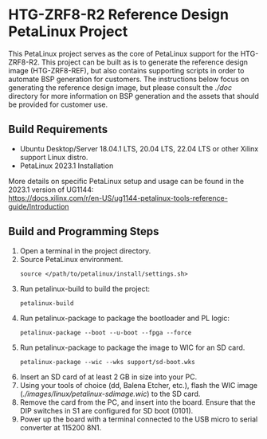 # HTG-ZRF8-R2 Reference Design PetaLinux Project
This PetaLinux project serves as the core of PetaLinux support for the HTG-ZRF8-R2. This project can be built as is to generate the reference design image (HTG-ZRF8-REF), but also contains supporting scripts in order to automate BSP generation for customers. The instructions below focus on generating the reference design image, but please consult the *./doc* directory for more information on BSP generation and the assets that should be provided for customer use.

## Build Requirements
* Ubuntu Desktop/Server 18.04.1 LTS, 20.04 LTS, 22.04 LTS  or other Xilinx support Linux distro.
* PetaLinux 2023.1 Installation  

More details on specific PetaLinux setup and usage can be found in the 2023.1 version of UG1144:   
https://docs.xilinx.com/r/en-US/ug1144-petalinux-tools-reference-guide/Introduction

## Build and Programming Steps
1. Open a terminal in the project directory.   
2. Source PetaLinux environment.   
    ```
    source </path/to/petalinux/install/settings.sh>
    ```   
3. Run petalinux-build to build the project:  
    ```
    petalinux-build
    ```
4. Run petalinux-package to package the bootloader and PL logic:   
    ```
    petalinux-package --boot --u-boot --fpga --force
    ```
5. Run petalinux-package to package the image to WIC for an SD card.   
    ```
    petalinux-package --wic --wks support/sd-boot.wks
    ```
6. Insert an SD card of at least 2 GB in size into your PC.   
7. Using your tools of choice (dd, Balena Etcher, etc.), flash the WIC image (*./images/linux/petalinux-sdimage.wic*) to the SD card.   
8. Remove the card from the PC, and insert into the board. Ensure that the DIP switches in S1 are configured for SD boot (0101).   
9. Power up the board with a terminal connected to the USB micro to serial converter at 115200 8N1.  
